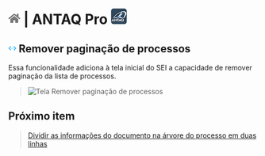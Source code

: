 # [![Home](../img/home.png)](../) |  ANTAQ Pro ![Icone](../img/icon-32.png)

## ![ANTAQ Pro Remover paginação de processos](../img/icon-removerpaginacao.png) Remover paginação de processos

Essa funcionalidade adiciona à tela inicial do SEI a capacidade de remover paginação da lista de processos.

> ![Tela Remover paginação de processos](../img/tela-removerpaginacao.gif)  

## Próximo item

> [Dividir as informações do documento na árvore do processo em duas linhas](./DIVIDIRLINHASARVORE.md)


